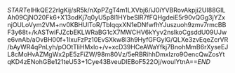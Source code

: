 $START$eIHkQE22rIgKij/sR5k/nXpPZgT4m1LXVbj6/iJ0iYVBRovAkpji2UI88GILAh09CjNO20Fk6+X13odKj7q0yU5p8l1HYbeSlR7fFQHgdeiE5r90vQGg3jYZxnjOULoVym2VM+nv0KBHUlToR/TblqqxXN1eDNfwfhYJuszuoh9zmv7rmcBBF3y68t+/kASTwiFJZcbEKLWRaBG1cX7MWCHV6kYyv2nslkoCgsddU09UJwe6vnAb/aOvBH00f+1IxuFzPz10EvSXkw8l3h9HyfGFGylG/QLXe3zvEqeZcrVR/bAyWR4qPnLyh/pOOtTliHMxlo+/v+xcD39HCeAWaYfkj7BnohMmB6rXyseEJL8cMoHvAZMgWx2pE5zFiZW/98m80Vz/5eRBRihhDmxlzro9OencQwZosYtqKD4zENohGBe121teU53+1Cye43BveuDIEBoF522Oj/wouIYtnA==$END$